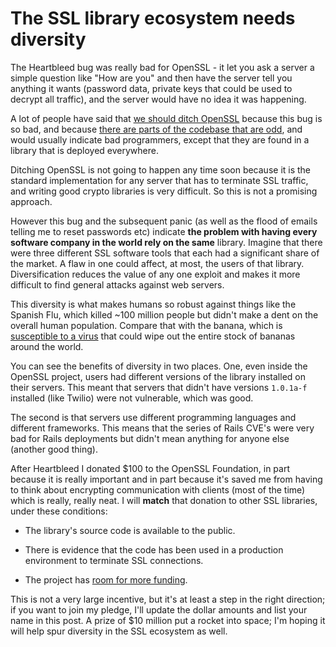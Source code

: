 # The SSL library ecosystem needs diversity

The Heartbleed bug was really bad for OpenSSL - it let you ask a server a
simple question like "How are you" and then have the server tell you anything
it wants (password data, private keys that could be used to decrypt all
traffic), and the server would have no idea it was happening.

A lot of people have said that [we should ditch OpenSSL][ditch] because
this bug is so bad, and because [there are parts of the codebase that are
odd][openssl-twitter], and would usually indicate bad programmers, except that
they are found in a library that is deployed everywhere.

 [openssl-twitter]: https://mobile.twitter.com/opensslfact
 [ditch]: http://queue.acm.org/detail.cfm?id=2602816

Ditching OpenSSL is not going to happen any time soon because it is the
standard implementation for any server that has to terminate SSL traffic, and
writing good crypto libraries is very difficult. So this is not a promising
approach.

However this bug and the subsequent panic (as well as the flood of emails
telling me to reset passwords etc) indicate **the problem with having every
software company in the world rely on the same** library. Imagine that there
were three different SSL software tools that each had a significant share of
the market. A flaw in one could affect, at most, the users of that library.
Diversification reduces the value of any one exploit and makes it more
difficult to find general attacks against web servers.

This diversity is what makes humans so robust against things like the Spanish
Flu, which killed ~100 million people but didn't make a dent on the overall
human population. Compare that with the banana, which is [susceptible to a
virus][banana-virus] that could wipe out the entire stock of bananas around the
world.

 [banana-virus]: http://www.independent.co.uk/news/world/politics/bananageddon-millions-face-hunger-as-deadly-fungus-decimates-global-banana-crop-9239464.html

You can see the benefits of diversity in two places. One, even inside the
OpenSSL project, users had different versions of the library installed on their
servers. This meant that servers that didn't have versions `1.0.1a-f` installed
(like Twilio) were not vulnerable, which was good.

The second is that servers use different programming languages and different
frameworks. This means that the series of Rails CVE's were very bad for Rails
deployments but didn't mean anything for anyone else (another good thing).

After Heartbleed I donated $100 to the OpenSSL Foundation, in part because it
is really important and in part because it's saved me from having to think
about encrypting communication with clients (most of the time) which is really,
really neat. I will **match** that donation to other SSL libraries, under these
conditions:

- The library's source code is available to the public.

- There is evidence that the code has been used in a production environment to
  terminate SSL connections.

- The project has [room for more funding][room].

This is not a very large incentive, but it's at least a step in the right
direction; if you want to join my pledge, I'll update the dollar amounts and
list your name in this post. A prize of $10 million put a rocket into space;
I'm hoping it will help spur diversity in the SSL ecosystem as well.

 [room]: http://www.givewell.org/international/technical/criteria/scalability

